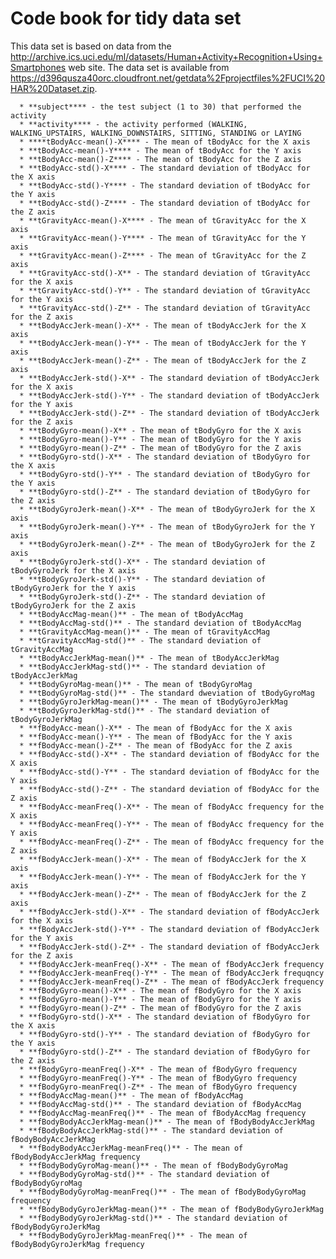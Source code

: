 # Code book for tidy data set
This data set is based on data from the http://archive.ics.uci.edu/ml/datasets/Human+Activity+Recognition+Using+Smartphones web site.
The data set is available from https://d396qusza40orc.cloudfront.net/getdata%2Fprojectfiles%2FUCI%20HAR%20Dataset.zip.


      * **subject**** - the test subject (1 to 30) that performed the activity
      * **activity**** - the activity performed (WALKING, WALKING_UPSTAIRS, WALKING_DOWNSTAIRS, SITTING, STANDING or LAYING
      * ****tBodyAcc-mean()-X**** - The mean of tBodyAcc for the X axis
      * **tBodyAcc-mean()-Y**** - The mean of tBodyAcc for the Y axis
      * **tBodyAcc-mean()-Z**** - The mean of tBodyAcc for the Z axis
      * **tBodyAcc-std()-X**** - The standard deviation of tBodyAcc for the X axis
      * **tBodyAcc-std()-Y**** - The standard deviation of tBodyAcc for the Y axis
      * **tBodyAcc-std()-Z**** - The standard deviation of tBodyAcc for the Z axis
      * **tGravityAcc-mean()-X**** - The mean of tGravityAcc for the X axis
      * **tGravityAcc-mean()-Y**** - The mean of tGravityAcc for the Y axis
      * **tGravityAcc-mean()-Z**** - The mean of tGravityAcc for the Z axis
      * **tGravityAcc-std()-X** - The standard deviation of tGravityAcc for the X axis
      * **tGravityAcc-std()-Y** - The standard deviation of tGravityAcc for the Y axis
      * **tGravityAcc-std()-Z** - The standard deviation of tGravityAcc for the Z axis
      * **tBodyAccJerk-mean()-X** - The mean of tBodyAccJerk for the X axis
      * **tBodyAccJerk-mean()-Y** - The mean of tBodyAccJerk for the Y axis
      * **tBodyAccJerk-mean()-Z** - The mean of tBodyAccJerk for the Z axis
      * **tBodyAccJerk-std()-X** - The standard deviation of tBodyAccJerk for the X axis
      * **tBodyAccJerk-std()-Y** - The standard deviation of tBodyAccJerk for the Y axis
      * **tBodyAccJerk-std()-Z** - The standard deviation of tBodyAccJerk for the Z axis
      * **tBodyGyro-mean()-X** - The mean of tBodyGyro for the X axis
      * **tBodyGyro-mean()-Y** - The mean of tBodyGyro for the Y axis
      * **tBodyGyro-mean()-Z** - The mean of tBodyGyro for the Z axis
      * **tBodyGyro-std()-X** - The standard deviation of tBodyGyro for the X axis
      * **tBodyGyro-std()-Y** - The standard deviation of tBodyGyro for the Y axis
      * **tBodyGyro-std()-Z** - The standard deviation of tBodyGyro for the Z axis
      * **tBodyGyroJerk-mean()-X** - The mean of tBodyGyroJerk for the X axis
      * **tBodyGyroJerk-mean()-Y** - The mean of tBodyGyroJerk for the Y axis
      * **tBodyGyroJerk-mean()-Z** - The mean of tBodyGyroJerk for the Z axis
      * **tBodyGyroJerk-std()-X** - The standard deviation of tBodyGyroJerk for the X axis
      * **tBodyGyroJerk-std()-Y** - The standard deviation of tBodyGyroJerk for the Y axis
      * **tBodyGyroJerk-std()-Z** - The standard deviation of tBodyGyroJerk for the Z axis
      * **tBodyAccMag-mean()** - The mean of tBodyAccMag
      * **tBodyAccMag-std()** - The standard deviation of tBodyAccMag
      * **tGravityAccMag-mean()** - The mean of tGravityAccMag
      * **tGravityAccMag-std()** - The standard deviation of tGravityAccMag
      * **tBodyAccJerkMag-mean()** - The mean of tBodyAccJerkMag
      * **tBodyAccJerkMag-std()** - The standard deviation of tBodyAccJerkMag
      * **tBodyGyroMag-mean()** - The mean of tBodyGyroMag
      * **tBodyGyroMag-std()** - The standard dweviation of tBodyGyroMag
      * **tBodyGyroJerkMag-mean()** - The mean of tBodyGyroJerkMag
      * **tBodyGyroJerkMag-std()** - The standard deviation of tBodyGyroJerkMag
      * **fBodyAcc-mean()-X** - The mean of fBodyAcc for the X axis
      * **fBodyAcc-mean()-Y** - The mean of fBodyAcc for the Y axis
      * **fBodyAcc-mean()-Z** - The mean of fBodyAcc for the Z axis
      * **fBodyAcc-std()-X** - The standard deviation of fBodyAcc for the X axis
      * **fBodyAcc-std()-Y** - The standard deviation of fBodyAcc for the Y axis
      * **fBodyAcc-std()-Z** - The standard deviation of fBodyAcc for the Z axis
      * **fBodyAcc-meanFreq()-X** - The mean of fBodyAcc frequency for the X axis
      * **fBodyAcc-meanFreq()-Y** - The mean of fBodyAcc frequency for the Y axis
      * **fBodyAcc-meanFreq()-Z** - The mean of fBodyAcc frequency for the Z axis
      * **fBodyAccJerk-mean()-X** - The mean of fBodyAccJerk for the X axis
      * **fBodyAccJerk-mean()-Y** - The mean of fBodyAccJerk for the Y axis
      * **fBodyAccJerk-mean()-Z** - The mean of fBodyAccJerk for the Z axis
      * **fBodyAccJerk-std()-X** - The standard deviation of fBodyAccJerk for the X axis
      * **fBodyAccJerk-std()-Y** - The standard deviation of fBodyAccJerk for the Y axis
      * **fBodyAccJerk-std()-Z** - The standard deviation of fBodyAccJerk for the Z axis
      * **fBodyAccJerk-meanFreq()-X** - The mean of fBodyAccJerk frequency
      * **fBodyAccJerk-meanFreq()-Y** - The mean of fBodyAccJerk frequqncy
      * **fBodyAccJerk-meanFreq()-Z** - The mean of fBodyAccJerk frequency
      * **fBodyGyro-mean()-X** - The mean of fBodyGyro for the X axis
      * **fBodyGyro-mean()-Y** - The mean of fBodyGyro for the Y axis
      * **fBodyGyro-mean()-Z** - The mean of fBodyGyro for the Z axis
      * **fBodyGyro-std()-X** - The standard deviation of fBodyGyro for the X axis
      * **fBodyGyro-std()-Y** - The standard deviation of fBodyGyro for the Y axis
      * **fBodyGyro-std()-Z** - The standard deviation of fBodyGyro for the Z axis
      * **fBodyGyro-meanFreq()-X** - The mean of fBodyGyro frequency
      * **fBodyGyro-meanFreq()-Y** - The mean of fBodyGyro frequency
      * **fBodyGyro-meanFreq()-Z** - The mean of fBodyGyro frequency
      * **fBodyAccMag-mean()** - The mean of fBodyAccMag
      * **fBodyAccMag-std()** - The standard deviation of fBodyAccMag
      * **fBodyAccMag-meanFreq()** - The mean of fBodyAccMag frequency
      * **fBodyBodyAccJerkMag-mean()** - The mean of fBodyBodyAccJerkMag
      * **fBodyBodyAccJerkMag-std()** - The standard deviation of fBodyBodyAccJerkMag
      * **fBodyBodyAccJerkMag-meanFreq()** - The mean of fBodyBodyAccJerkMag frequency
      * **fBodyBodyGyroMag-mean()** - The mean of fBodyBodyGyroMag
      * **fBodyBodyGyroMag-std()** - The standard deviation of fBodyBodyGyroMag
      * **fBodyBodyGyroMag-meanFreq()** - The mean of fBodyBodyGyroMag frequency
      * **fBodyBodyGyroJerkMag-mean()** - The mean of fBodyBodyGyroJerkMag
      * **fBodyBodyGyroJerkMag-std()** - The standard deviation of fBodyBodyGyroJerkMag
      * **fBodyBodyGyroJerkMag-meanFreq()** - The mean of fBodyBodyGyroJerkMag frequency

